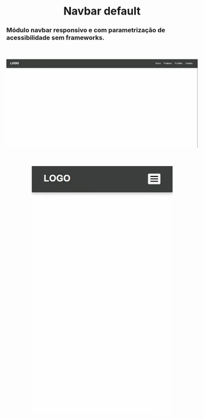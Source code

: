 <h1 align="center">Navbar default</h1>
<h3>Módulo navbar responsivo e com parametrização de acessibilidade sem frameworks.</h3>
</br>
<p align="center"><img alt="navbar" src="./navbar%20default.gif"></img></p>
</br>
<p align="center"><img alt="navbar" src="./navbar%20default%202.gif"></img></p>
